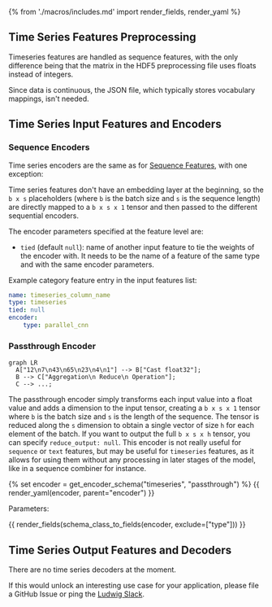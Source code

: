 {% from './macros/includes.md' import render_fields, render_yaml %}

## Time Series Features Preprocessing

Timeseries features are handled as sequence features, with the only difference being that the matrix in the HDF5
preprocessing file uses floats instead of integers.

Since data is continuous, the JSON file, which typically stores vocabulary mappings, isn't needed.

## Time Series Input Features and Encoders

### Sequence Encoders

Time series encoders are the same as for [Sequence Features](../sequence_features#sequence-input-features-and-encoders), with one exception:

Time series features don't have an embedding layer at the beginning, so the `b x s` placeholders (where `b` is the batch
size and `s` is the sequence length) are directly mapped to a `b x s x 1` tensor and then passed to the different
sequential encoders.

The encoder parameters specified at the feature level are:

- `tied` (default `null`): name of another input feature to tie the weights of the encoder with. It needs to be the name of
a feature of the same type and with the same encoder parameters.

Example category feature entry in the input features list:

```yaml
name: timeseries_column_name
type: timeseries
tied: null
encoder: 
    type: parallel_cnn
```

### Passthrough Encoder

``` mermaid
graph LR
  A["12\n7\n43\n65\n23\n4\n1"] --> B["Cast float32"];
  B --> C["Aggregation\n Reduce\n Operation"];
  C --> ...;
```

The passthrough encoder simply transforms each input value into a float value and adds a dimension to the input tensor,
creating a `b x s x 1` tensor where `b` is the batch size and `s` is the length of the sequence.
The tensor is reduced along the `s` dimension to obtain a single vector of size `h` for each element of the batch.
If you want to output the full `b x s x h` tensor, you can specify `reduce_output: null`.
This encoder is not really useful for `sequence` or `text` features, but may be useful for `timeseries` features, as it
allows for using them without any processing in later stages of the model, like in a sequence combiner for instance.

{% set encoder = get_encoder_schema("timeseries", "passthrough") %}
{{ render_yaml(encoder, parent="encoder") }}

Parameters:

{{ render_fields(schema_class_to_fields(encoder, exclude=["type"])) }}

## Time Series Output Features and Decoders

There are no time series decoders at the moment.

If this would unlock an interesting use case for your application, please file a GitHub Issue or ping the
[Ludwig Slack](https://join.slack.com/t/ludwig-ai/shared_invite/zt-mrxo87w6-DlX5~73T2B4v_g6jj0pJcQ).
